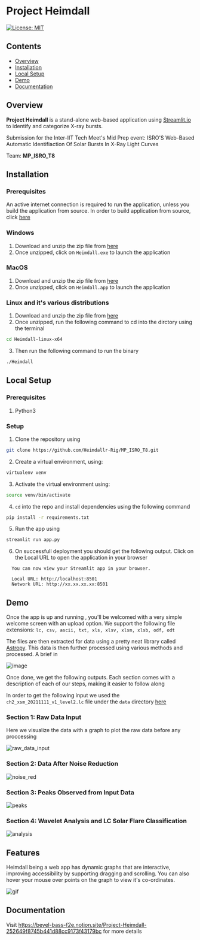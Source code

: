 #  Project Heimdall
[![License: MIT](https://img.shields.io/badge/License-MIT-yellow.svg)](https://opensource.org/licenses/MIT)

## Contents
- [Overview](#overview)
- [Installation](#installation)
- [Local Setup](#local-setup)
- [Demo](#demo)
- [Documentation](#documentation)


## Overview
**Project Heimdall** is a stand-alone web-based application using <a href="https://streamlit.io/">Streamlit.io</a> to identify and categorize X-ray bursts. 

Submission for the Inter-IIT Tech Meet's Mid Prep event: ISRO'S Web-Based Automatic Identifiaction Of Solar Bursts In X-Ray Light Curves 

Team: **MP_ISRO_T8**


## Installation
### Prerequisites
An active internet connection is required to run the application, unless you build the application from source. In order to build application from source, click [here](#local-setup)
### Windows
1. Download and unzip the zip file from [here](https://drive.google.com/drive/folders/1v8izoqzm3gI1KHPVqUfHHnEvnoVlucB-?usp=sharing)
2. Once unzipped, click on ```Heimdall.exe``` to launch the application

### MacOS
1. Download and unzip the zip file from [here](https://drive.google.com/drive/folders/1VRQUN0qGjYclX9AZX_Rz_RxKy6Ln_iyK?usp=sharing)
2. Once unzipped, click on ```Heimdall.app``` to launch the application

### Linux and it's various distributions
1. Download and unzip the zip file from [here](https://drive.google.com/drive/folders/1VRQUN0qGjYclX9AZX_Rz_RxKy6Ln_iyK?usp=sharing)
2. Once unzipped, run the following command to cd into the dirctory using the terminal 
```bash
cd Heimdall-linux-x64
```
3. Then run the following command to run the binary 
```bash
./Heimdall
```

## Local Setup
### Prerequisites
1. Python3

### Setup
1. Clone the repository using
```bash
git clone https://github.com/Heimdallr-Rig/MP_ISRO_T8.git

```

2. Create a virtual environment, using:
```bash
virtualenv venv
```
3. Activate the virtual environment using:
```bash
source venv/bin/activate
```
4. ```cd``` into the repo and install dependencies using the following command
```bash
pip install -r requirements.txt
```
5. Run the app using
```bash
streamlit run app.py
```
6. On successfull deployment you should get the following output. Click on the Local URL to open the application in your browser
```
  You can now view your Streamlit app in your browser.

  Local URL: http://localhost:8501
  Network URL: http://xx.xx.xx.xx:8501
```

## Demo 

Once the app is up and running , you'll be welcomed with a very simple welcome screen with an upload option. 
We support the following file extensions:
``` lc, csv, ascii, txt, xls, xlsv, xlsm, xlsb, odf, odt ```

The files are then extracted for data using a pretty neat library called <a href="https://www.astropy.org/">Astropy</a>. This data is then further processed using various methods and processed. A brief in

![image](https://user-images.githubusercontent.com/59011370/159001786-a3c85b1b-b82e-4317-ae21-148c4ece3fe4.png)

Once done, we get the following outputs. Each section comes with a description of each of our steps, making it easier to follow along

In order to get the following input we used the ```ch2_xsm_20211111_v1_level2.lc``` file under the ```data``` directory [here](https://github.com/Heimdallr-Rig/MP_ISRO_T8/tree/main/data)

### Section 1: Raw Data Input
Here we visualize the data with a graph to plot the raw data before any proccessing

![raw_data_input](https://user-images.githubusercontent.com/59011370/158999454-13fde19d-3b5b-4be6-8877-76d1abff66cd.png)

### Section 2: Data After Noise Reduction

![noise_red](https://user-images.githubusercontent.com/59011370/158999452-a927a40c-22ad-4e4e-9872-ee4201182e23.png)

### Section 3: Peaks Observed from Input Data

![peaks](https://user-images.githubusercontent.com/59011370/158999453-2d0488c5-ab69-4e1d-81a4-25b22c6cb0c8.png)

### Section 4: Wavelet Analysis and LC Solar Flare Classification
![analysis](https://user-images.githubusercontent.com/59011370/158999445-1166537e-afde-4dc5-9ce4-ede61d576e1b.png)

## Features

Heimdall being a web app has dynamic graphs that are interactive, improving accessibility by supporting dragging and scrolling. You can also hover your mouse over points on the graph to view it's co-ordinates.

![gif](https://user-images.githubusercontent.com/59011370/159001213-2f3d8976-0ce8-4bea-abb7-5f154fbe6bdd.gif)

## Documentation

Visit https://bevel-bass-f2e.notion.site/Project-Heimdall-252649f8745b441d88cc9173f43179bc for more details

